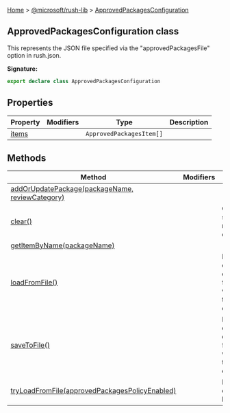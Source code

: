 [Home](./index) &gt; [@microsoft/rush-lib](./rush-lib.md) &gt; [ApprovedPackagesConfiguration](./rush-lib.approvedpackagesconfiguration.md)

## ApprovedPackagesConfiguration class

This represents the JSON file specified via the "approvedPackagesFile" option in rush.json.

<b>Signature:</b>

```typescript
export declare class ApprovedPackagesConfiguration 
```

## Properties

|  Property | Modifiers | Type | Description |
|  --- | --- | --- | --- |
|  [items](./rush-lib.approvedpackagesconfiguration.items.md) |  | `ApprovedPackagesItem[]` |  |

## Methods

|  Method | Modifiers | Description |
|  --- | --- | --- |
|  [addOrUpdatePackage(packageName, reviewCategory)](./rush-lib.approvedpackagesconfiguration.addorupdatepackage.md) |  |  |
|  [clear()](./rush-lib.approvedpackagesconfiguration.clear.md) |  | Clears all the settings, returning to an empty state. |
|  [getItemByName(packageName)](./rush-lib.approvedpackagesconfiguration.getitembyname.md) |  |  |
|  [loadFromFile()](./rush-lib.approvedpackagesconfiguration.loadfromfile.md) |  | Loads the configuration data from the filename that was passed to the constructor. |
|  [saveToFile()](./rush-lib.approvedpackagesconfiguration.savetofile.md) |  | Loads the configuration data to the filename that was passed to the constructor. |
|  [tryLoadFromFile(approvedPackagesPolicyEnabled)](./rush-lib.approvedpackagesconfiguration.tryloadfromfile.md) |  | If the file exists, calls loadFromFile(). |

